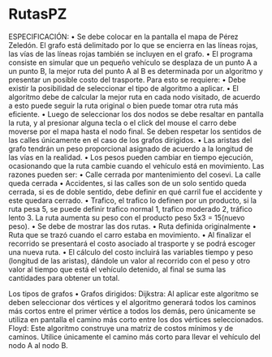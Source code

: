 # RutasPZ
ESPECIFICACIÓN:
•	Se debe colocar en la pantalla el mapa de Pérez Zeledón.  El grafo está delimitado por lo que se encierra en las líneas rojas, las vías de las líneas rojas también se incluyen en el grafo.
•	El programa consiste en simular que un pequeño vehículo se desplaza de un punto A a un punto B, la mejor ruta del punto A al B es determinada por un algoritmo y presentar un posible costo del trasporte.
Para esto se requiere:
•	Debe existir la posibilidad de seleccionar el tipo de algoritmo a aplicar.
•	El algoritmo debe de calcular la mejor ruta en cada nodo visitado, de acuerdo a esto puede seguir la ruta original o bien puede tomar otra ruta más eficiente.
•	Luego de seleccionar los dos nodos se debe resaltar en pantalla la ruta, y al presionar alguna tecla o el click del mouse el carro debe moverse por el mapa hasta el nodo final.  Se deben respetar los sentidos de las calles únicamente en el caso de los grafos dirigidos.
•	Las aristas del grafo tendrán un peso proporcional asignado de acuerdo a la longitud de las vías en la realidad.
•	Los pesos pueden cambiar en tiempo ejecución, ocasionando que la ruta cambie cuando el vehículo está en movimiento. Las razones pueden ser:
•	Calle cerrada por mantenimiento del cosevi. La calle queda cerrada
•	Accidentes, si las calles son de un solo sentido queda cerrada, si es de doble sentido, debe definir en qué carril fue el accidente y este quedara cerrado.
•	Trafico, el trafico lo definen por un producto, si la ruta pesa 5, se puede definir trafico normal 1, trafico moderado 2, tráfico lento 3. La ruta aumenta su peso con el producto peso 5x3 = 15(nuevo peso).
•	Se debe de mostrar las dos rutas.
•	Ruta definida originalmente
•	Ruta que se trazó cuando el carro estaba en movimiento.
•	Al finalizar el recorrido se presentará el costo asociado al trasporte y se podrá escoger una nueva ruta.
•	El cálculo del costo incluirá las variables tiempo y peso (longitud de las aristas), dándole un valor al recorrido con el peso y otro valor al tiempo que está el vehículo detenido, al final se suma las cantidades para obtener un total.

Los tipos de grafos
•	Grafos dirigidos:
Dijkstra: Al aplicar este algoritmo se deben seleccionar dos vértices y el algoritmo generará todos los caminos más cortos entre el primer vértice a todos los demás, pero únicamente se utiliza en pantalla el camino más corto entre los dos vértices seleccionados.
Floyd: Este algoritmo construye una matriz de costos mínimos y de caminos.  Utilice únicamente el camino más corto para llevar el vehículo del nodo A al nodo B.

